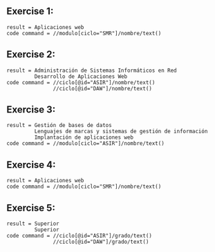 ## Exercise 1:

    result = Aplicaciones web
    code command = //modulo[ciclo="SMR"]/nombre/text()

## Exercise 2:
    
    result = Administración de Sistemas Informáticos en Red
             Desarrollo de Aplicaciones Web
    code command = //ciclo[@id="ASIR"]/nombre/text()
                   //ciclo[@id="DAW"]/nombre/text()

## Exercise 3:

    result = Gestión de bases de datos
             Lenguajes de marcas y sistemas de gestión de información
             Implantación de aplicaciones web
    code command = //modulo[ciclo="ASIR"]/nombre/text() 

## Exercise 4:

    result = Aplicaciones web
    code command = //modulo[ciclo="SMR"]/nombre/text()

## Exercise 5:

    result = Superior
             Superior
    code command = //ciclo[@id="ASIR"]/grado/text()
                   //ciclo[@id="DAW"]/grado/text()